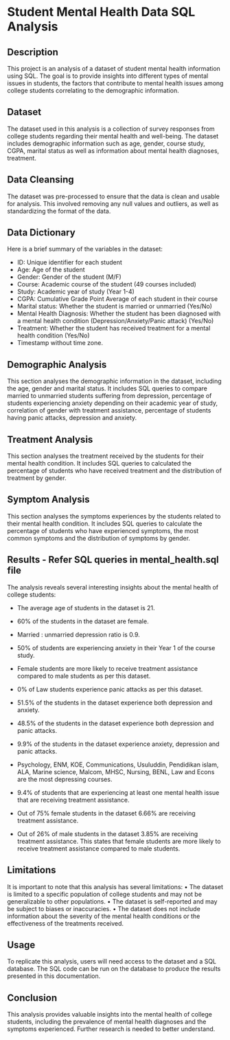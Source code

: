 # Student Mental Health Data SQL Analysis
## Description
This project is an analysis of a dataset of student mental health information using SQL. The goal is to provide insights into different types of mental issues in students, the factors that contribute to mental health issues among college students correlating to the demographic information.

## Dataset
The dataset used in this analysis is a collection of survey responses from college students regarding their mental health and well-being. The dataset includes demographic information such as age, gender, course study, CGPA, marital status as well as information about mental health diagnoses, treatment.

## Data Cleansing
The dataset was pre-processed to ensure that the data is clean and usable for analysis. This involved removing any null values and outliers, as well as standardizing the format of the data.

## Data Dictionary
Here is a brief summary of the variables in the dataset:
- ID: Unique identifier for each student
- Age: Age of the student
- Gender: Gender of the student (M/F)
- Course: Academic course of the student (49 courses included)
- Study: Academic year of study (Year 1-4)
- CGPA: Cumulative Grade Point Average of each student in their course
- Marital status: Whether the student is married or unmarried (Yes/No)
- Mental Health Diagnosis: Whether the student has been diagnosed with a mental health condition (Depression/Anxiety/Panic attack) (Yes/No)
- Treatment: Whether the student has received treatment for a mental health condition (Yes/No)
- Timestamp without time zone.

## Demographic Analysis
This section analyses the demographic information in the dataset, including the age, gender and marital status. It includes SQL queries to compare married to unmarried students suffering from depression, percentage of students experiencing anxiety depending on their academic year of study, correlation of gender with treatment assistance, percentage of students having panic attacks, depression and anxiety.

## Treatment Analysis
This section analyses the treatment received by the students for their mental health condition. It includes SQL queries to calculated the percentage of students who have received treatment and the distribution of treatment by gender.

## Symptom Analysis
This section analyses the symptoms experiences by the students related to their mental health condition. It includes SQL queries to calculate the percentage of students who have experienced symptoms, the most common symptoms and the distribution of symptoms by gender.

## Results - Refer SQL queries in mental_health.sql file
The analysis reveals several interesting insights about the mental health of college students:
- The average age of students in the dataset is 21.
- 60% of the students in the dataset are female.
-	Married : unmarried depression ratio is 0.9.
-	50% of students are experiencing anxiety in their Year 1 of the course study.
-	Female students are more likely to receive treatment assistance compared to male students as per this dataset.
-	0% of Law students experience panic attacks as per this dataset.
-	51.5% of the students in the dataset experience both depression and anxiety.
-	48.5% of the students in the dataset experience both depression and panic attacks.
-	9.9% of the students in the dataset experience anxiety, depression and panic attacks.


-	Psychology, ENM, KOE, Communications, Usuluddin, Pendidikan islam, ALA, Marine science, Malcom, MHSC, Nursing, BENL, Law and Econs are the most depressing courses.
-	9.4% of students that are experiencing at least one mental health issue that are receiving treatment assistance.
-	Out of 75% female students in the dataset 6.66% are receiving treatment assistance.
-	Out of 26% of male students in the dataset 3.85% are receiving treatment assistance.
This states that female students are more likely to receive treatment assistance compared to male students.

## Limitations
It is important to note that this analysis has several limitations:
•	The dataset is limited to a specific population of college students and may not be generalizable to other populations.
•	The dataset is self-reported and may be subject to biases or inaccuracies.
•	The dataset does not include information about the severity of the mental health conditions or the effectiveness of the treatments received.

## Usage
To replicate this analysis, users will need access to the dataset and a SQL database. The SQL code can be run on the database to produce the results presented in this documentation.



## Conclusion
This analysis provides valuable insights into the mental health of college students, including the prevalence of mental health diagnoses and the symptoms experienced. Further research is needed to better understand.








